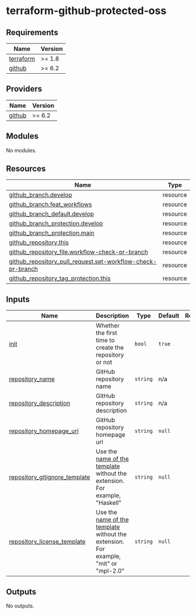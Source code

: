 # terraform-github-protected-oss


<!-- BEGIN_TF_DOCS -->
## Requirements

| Name | Version |
|------|---------|
| <a name="requirement_terraform"></a> [terraform](#requirement\_terraform) | >= 1.8 |
| <a name="requirement_github"></a> [github](#requirement\_github) | >= 6.2 |

## Providers

| Name | Version |
|------|---------|
| <a name="provider_github"></a> [github](#provider\_github) | >= 6.2 |

## Modules

No modules.

## Resources

| Name | Type |
|------|------|
| [github_branch.develop](https://registry.terraform.io/providers/integrations/github/latest/docs/resources/branch) | resource |
| [github_branch.feat_workflows](https://registry.terraform.io/providers/integrations/github/latest/docs/resources/branch) | resource |
| [github_branch_default.develop](https://registry.terraform.io/providers/integrations/github/latest/docs/resources/branch_default) | resource |
| [github_branch_protection.develop](https://registry.terraform.io/providers/integrations/github/latest/docs/resources/branch_protection) | resource |
| [github_branch_protection.main](https://registry.terraform.io/providers/integrations/github/latest/docs/resources/branch_protection) | resource |
| [github_repository.this](https://registry.terraform.io/providers/integrations/github/latest/docs/resources/repository) | resource |
| [github_repository_file.workflow-check-pr-branch](https://registry.terraform.io/providers/integrations/github/latest/docs/resources/repository_file) | resource |
| [github_repository_pull_request.set-workflow-check-pr-branch](https://registry.terraform.io/providers/integrations/github/latest/docs/resources/repository_pull_request) | resource |
| [github_repository_tag_protection.this](https://registry.terraform.io/providers/integrations/github/latest/docs/resources/repository_tag_protection) | resource |

## Inputs

| Name | Description | Type | Default | Required |
|------|-------------|------|---------|:--------:|
| <a name="input_init"></a> [init](#input\_init) | Whether the first time to create the repository or not | `bool` | `true` | no |
| <a name="input_repository_name"></a> [repository\_name](#input\_repository\_name) | GitHub repository name | `string` | n/a | yes |
| <a name="input_repository_description"></a> [repository\_description](#input\_repository\_description) | GitHub repository description | `string` | n/a | yes |
| <a name="input_repository_homepage_url"></a> [repository\_homepage\_url](#input\_repository\_homepage\_url) | GitHub repository homepage url | `string` | `null` | no |
| <a name="input_repository_gitignore_template"></a> [repository\_gitignore\_template](#input\_repository\_gitignore\_template) | Use the [name of the template](https://github.com/github/gitignore) without the extension. For example, "Haskell" | `string` | `null` | no |
| <a name="input_repository_license_template"></a> [repository\_license\_template](#input\_repository\_license\_template) | Use the [name of the template](https://github.com/github/choosealicense.com/tree/gh-pages/_licenses) without the extension. For example, "mit" or "mpl-2.0" | `string` | `null` | no |

## Outputs

No outputs.
<!-- END_TF_DOCS -->
